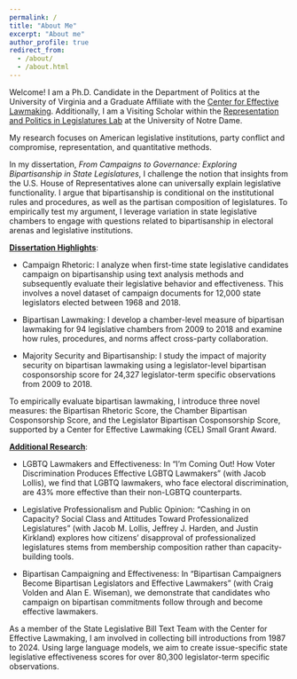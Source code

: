 ```yaml
---
permalink: /
title: "About Me"
excerpt: "About me"
author_profile: true
redirect_from: 
  - /about/
  - /about.html
---
```


Welcome! I am a Ph.D. Candidate in the Department of Politics at the University of Virginia and a Graduate Affiliate with the [Center for Effective Lawmaking](https://thelawmakers.org/). Additionally, I am a Visiting Scholar within the [Representation and Politics in Legislatures Lab](https://rooneycenter.nd.edu/research/representation-and-politics-in-legislatures-lab/)
at the University of Notre Dame.

My research focuses on American legislative institutions, party conflict and compromise, representation, and quantitative methods. 

In my dissertation, *From Campaigns to Governance: Exploring Bipartisanship in State Legislatures*, I challenge the notion that insights from the U.S. House of Representatives alone can universally explain legislative functionality. I argue that bipartisanship is conditional on the institutional rules and procedures, as well as the partisan
composition of legislatures. To empirically test my argument, I leverage variation in state
legislative chambers to engage with questions related to bipartisanship in electoral arenas and legislative institutions.

<strong><span style="text-decoration: underline;">Dissertation Highlights</span></strong>:
- Campaign Rhetoric: I analyze when first-time state legislative candidates campaign on bipartisanship using text analysis methods and subsequently evaluate their legislative behavior and effectiveness. This involves a novel dataset of campaign documents for 12,000 state legislators elected between 1968 and 2018.

- Bipartisan Lawmaking: I develop a chamber-level measure of bipartisan lawmaking for 94 legislative chambers from 2009 to 2018 and examine how rules, procedures, and norms affect cross-party collaboration.

- Majority Security and Bipartisanship: I study the impact of majority security on bipartisan lawmaking using a legislator-level bipartisan cosponsorship score for 24,327 legislator-term specific observations from 2009 to 2018.

To empirically evaluate bipartisan lawmaking, I introduce three novel measures: the Bipartisan Rhetoric Score, the Chamber Bipartisan Cosponsorship Score, and the Legislator Bipartisan Cosponsorship Score, supported by a Center for Effective Lawmaking (CEL) Small Grant Award.

**<u>Additional Research</u>**:
- LGBTQ Lawmakers and Effectiveness: In “I’m Coming Out! How Voter Discrimination Produces Effective LGBTQ Lawmakers” (with Jacob Lollis), we find that LGBTQ lawmakers, who face electoral discrimination, are 43% more effective than their non-LGBTQ counterparts.

- Legislative Professionalism and Public Opinion: “Cashing in on Capacity? Social Class and Attitudes Toward Professionalized Legislatures” (with Jacob M. Lollis, Jeffrey J. Harden, and Justin Kirkland) explores how citizens’ disapproval of professionalized legislatures stems from membership composition rather than capacity-building tools.

- Bipartisan Campaigning and Effectiveness: In “Bipartisan Campaigners Become Bipartisan Legislators and Effective Lawmakers” (with Craig Volden and Alan E. Wiseman), we demonstrate that candidates who campaign on bipartisan commitments follow through and become effective lawmakers.

As a member of the State Legislative Bill Text Team with the Center for Effective Lawmaking, I am involved in collecting bill introductions from 1987 to 2024. Using large language models, we aim to create issue-specific state legislative effectiveness scores for over 80,300 legislator-term specific observations.





